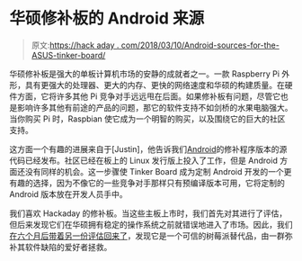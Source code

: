# 华硕修补板的 Android 来源

> 原文:[https://hack aday . com/2018/03/10/Android-sources-for-the-ASUS-tinker-board/](https://hackaday.com/2018/03/10/android-sources-for-the-asus-tinker-board/)

华硕修补板是强大的单板计算机市场的安静的成就者之一。一款 Raspberry Pi 外形，具有更强大的处理器、更大的内存、更快的网络速度和华硕的构建质量。在硬件方面，它将许多其他 Pi 竞争对手远远甩在后面。如果修补板有问题，尽管它也是影响许多其他有前途的产品的问题，那它的软件支持不如剑桥的水果电脑强大。当你购买 Pi 时，Raspbian 使它成为一个明智的购买，以及围绕它的巨大的社区支持。

这方面一个有趣的进展来自于[Justin]，他告诉我们[Android](https://tinkerboarding.co.uk/forum/thread-745-post-5037.html#pid5037)的修补程序版本的源代码已经发布。社区已经在板上的 Linux 发行版上投入了工作，但是 Android 方面还没有同样的机会。这一步骤使 Tinker Board 成为定制 Android 开发的一个更有趣的选择，因为不像它的一些竞争对手那样只有预编译版本可用，它将定制的 Android 版本放在开发人员手中。

我们喜欢 Hackaday 的修补板。当这些主板上市时，我们首先对其进行了评估，但后来发现它们在华硕拥有稳定的操作系统之前就错误地进入了市场。因此，我们[在六个月后带着另一份评估回来了](https://hackaday.com/2017/09/26/return-to-the-asus-tinker-board-have-six-months-changed-anything/)，发现它是一个可信的树莓派替代品，由一群弥补其软件缺陷的爱好者拯救。